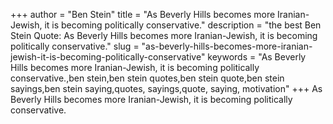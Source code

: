 +++
author = "Ben Stein"
title = "As Beverly Hills becomes more Iranian-Jewish, it is becoming politically conservative."
description = "the best Ben Stein Quote: As Beverly Hills becomes more Iranian-Jewish, it is becoming politically conservative."
slug = "as-beverly-hills-becomes-more-iranian-jewish-it-is-becoming-politically-conservative"
keywords = "As Beverly Hills becomes more Iranian-Jewish, it is becoming politically conservative.,ben stein,ben stein quotes,ben stein quote,ben stein sayings,ben stein saying,quotes, sayings,quote, saying, motivation"
+++
As Beverly Hills becomes more Iranian-Jewish, it is becoming politically conservative.

